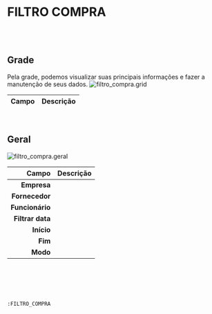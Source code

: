 # FILTRO COMPRA
<br>
<br>

## Grade
Pela grade, podemos visualizar suas principais informações e fazer a manutenção de seus dados.
![filtro_compra.grid](https://raw.githubusercontent.com/netforcews/docs-erp/master/geral/imagens/filtro_compra.grid.png)

Campo | Descrição
--:|---
<br>

## Geral
![filtro_compra.geral](https://raw.githubusercontent.com/netforcews/docs-erp/master/geral/imagens/filtro_compra.geral.png)

Campo | Descrição
--:|---
**Empresa** | 
**Fornecedor** | 
**Funcionário** | 
**Filtrar data** | 
**Início** | 
**Fim** | 
**Modo** | 
<br>
<br>
<br>
<br>

```:FILTRO_COMPRA```
